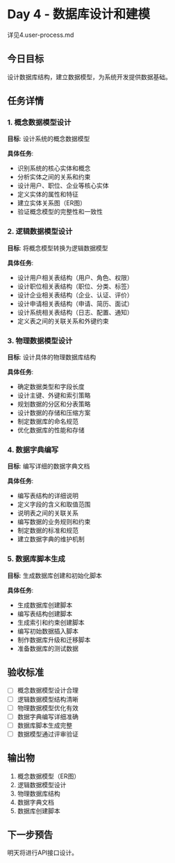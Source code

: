 # Day 4 - 数据库设计和建模
详见4.user-process.md
## 今日目标
设计数据库结构，建立数据模型，为系统开发提供数据基础。

## 任务详情

### 1. 概念数据模型设计
**目标**: 设计系统的概念数据模型

**具体任务**:
- 识别系统的核心实体和概念
- 分析实体之间的关系和约束
- 设计用户、职位、企业等核心实体
- 定义实体的属性和特征
- 建立实体关系图（ER图）
- 验证概念模型的完整性和一致性

### 2. 逻辑数据模型设计
**目标**: 将概念模型转换为逻辑数据模型

**具体任务**:
- 设计用户相关表结构（用户、角色、权限）
- 设计职位相关表结构（职位、分类、标签）
- 设计企业相关表结构（企业、认证、评价）
- 设计申请相关表结构（申请、简历、面试）
- 设计系统相关表结构（日志、配置、通知）
- 定义表之间的关联关系和外键约束

### 3. 物理数据模型设计
**目标**: 设计具体的物理数据库结构

**具体任务**:
- 确定数据类型和字段长度
- 设计主键、外键和索引策略
- 规划数据的分区和分表策略
- 设计数据的存储和压缩方案
- 制定数据库的命名规范
- 优化数据库的性能和存储

### 4. 数据字典编写
**目标**: 编写详细的数据字典文档

**具体任务**:
- 编写表结构的详细说明
- 定义字段的含义和取值范围
- 说明表之间的关联关系
- 编写数据的业务规则和约束
- 制定数据的标准和规范
- 建立数据字典的维护机制

### 5. 数据库脚本生成
**目标**: 生成数据库创建和初始化脚本

**具体任务**:
- 生成数据库创建脚本
- 编写表结构创建脚本
- 生成索引和约束创建脚本
- 编写初始数据插入脚本
- 制作数据库升级和迁移脚本
- 准备数据库的测试数据

## 验收标准
- [ ] 概念数据模型设计合理
- [ ] 逻辑数据模型结构清晰
- [ ] 物理数据模型优化有效
- [ ] 数据字典编写详细准确
- [ ] 数据库脚本生成完整
- [ ] 数据模型通过评审验证

## 输出物
1. 概念数据模型（ER图）
2. 逻辑数据模型设计
3. 物理数据库结构
4. 数据字典文档
5. 数据库创建脚本

## 下一步预告
明天将进行API接口设计。
